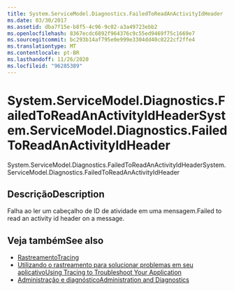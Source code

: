 ```yaml
---
title: System.ServiceModel.Diagnostics.FailedToReadAnActivityIdHeader
ms.date: 03/30/2017
ms.assetid: dba7f15e-b8f5-4c96-9c02-a3a49723ebb2
ms.openlocfilehash: 8367ecdc6892f964376c9c55ed9469f75c1669e7
ms.sourcegitcommit: bc293b14af795e0e999e3304dd40c0222cf2ffe4
ms.translationtype: MT
ms.contentlocale: pt-BR
ms.lasthandoff: 11/26/2020
ms.locfileid: "96285389"
---
```

# <a name="systemservicemodeldiagnosticsfailedtoreadanactivityidheader"></a><span data-ttu-id="3037b-102">System.ServiceModel.Diagnostics.FailedToReadAnActivityIdHeader</span><span class="sxs-lookup"><span data-stu-id="3037b-102">System.ServiceModel.Diagnostics.FailedToReadAnActivityIdHeader</span></span>

<span data-ttu-id="3037b-103">System.ServiceModel.Diagnostics.FailedToReadAnActivityIdHeader</span><span class="sxs-lookup"><span data-stu-id="3037b-103">System.ServiceModel.Diagnostics.FailedToReadAnActivityIdHeader</span></span>  
  
## <a name="description"></a><span data-ttu-id="3037b-104">Descrição</span><span class="sxs-lookup"><span data-stu-id="3037b-104">Description</span></span>  

 <span data-ttu-id="3037b-105">Falha ao ler um cabeçalho de ID de atividade em uma mensagem.</span><span class="sxs-lookup"><span data-stu-id="3037b-105">Failed to read an activity id header on a message.</span></span>  
  
## <a name="see-also"></a><span data-ttu-id="3037b-106">Veja também</span><span class="sxs-lookup"><span data-stu-id="3037b-106">See also</span></span>

- [<span data-ttu-id="3037b-107">Rastreamento</span><span class="sxs-lookup"><span data-stu-id="3037b-107">Tracing</span></span>](index.md)
- [<span data-ttu-id="3037b-108">Utilizando o rastreamento para solucionar problemas em seu aplicativo</span><span class="sxs-lookup"><span data-stu-id="3037b-108">Using Tracing to Troubleshoot Your Application</span></span>](using-tracing-to-troubleshoot-your-application.md)
- [<span data-ttu-id="3037b-109">Administração e diagnóstico</span><span class="sxs-lookup"><span data-stu-id="3037b-109">Administration and Diagnostics</span></span>](../index.md)
